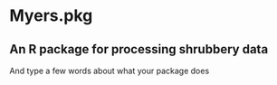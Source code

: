 # Myers.pkg
## An R package for processing shrubbery data

And type a few words about what your package does
